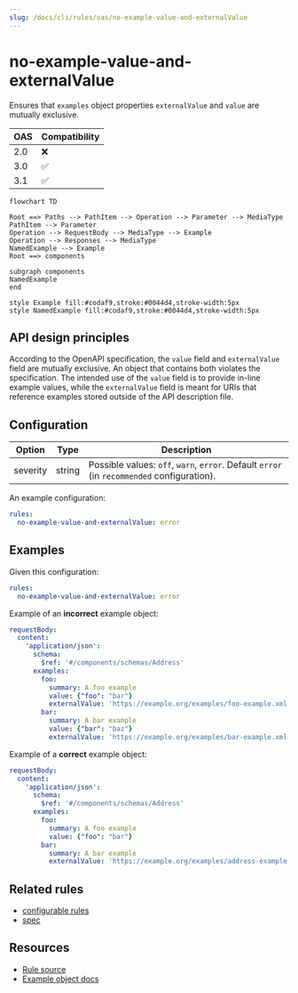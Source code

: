 ```yaml
---
slug: /docs/cli/rules/oas/no-example-value-and-externalValue
---
```


# no-example-value-and-externalValue

Ensures that `examples` object properties `externalValue` and `value` are mutually exclusive.

| OAS | Compatibility |
| --- | ------------- |
| 2.0 | ❌            |
| 3.0 | ✅            |
| 3.1 | ✅            |

```mermaid
flowchart TD

Root ==> Paths --> PathItem --> Operation --> Parameter --> MediaType
PathItem --> Parameter
Operation --> RequestBody --> MediaType --> Example
Operation --> Responses --> MediaType
NamedExample --> Example
Root ==> components

subgraph components
NamedExample
end

style Example fill:#codaf9,stroke:#0044d4,stroke-width:5px
style NamedExample fill:#codaf9,stroke:#0044d4,stroke-width:5px

```

## API design principles

According to the OpenAPI specification, the `value` field and `externalValue` field are mutually exclusive.
An object that contains both violates the specification.
The intended use of the `value` field is to provide in-line example values, while the `externalValue` field is meant for URIs that reference examples stored outside of the API description file.

## Configuration

| Option   | Type   | Description                                                                                |
| -------- | ------ | ------------------------------------------------------------------------------------------ |
| severity | string | Possible values: `off`, `warn`, `error`. Default `error` (in `recommended` configuration). |

An example configuration:

```yaml
rules:
  no-example-value-and-externalValue: error
```

## Examples

Given this configuration:

```yaml
rules:
  no-example-value-and-externalValue: error
```

Example of an **incorrect** example object:

```yaml Bad example
requestBody:
  content:
    'application/json':
      schema:
        $ref: '#/components/schemas/Address'
      examples:
        foo:
          summary: A foo example
          value: {"foo": "bar"}
          externalValue: 'https://example.org/examples/foo-example.xml'
        bar:
          summary: A bar example
          value: {"bar": "baz"}
          externalValue: 'https://example.org/examples/bar-example.xml'
```

Example of a **correct** example object:

```yaml Good example
requestBody:
  content:
    'application/json':
      schema:
        $ref: '#/components/schemas/Address'
      examples:
        foo:
          summary: A foo example
          value: {"foo": "bar"}
        bar:
          summary: A bar example
          externalValue: 'https://example.org/examples/address-example.xml'
```

## Related rules

- [configurable rules](../configurable-rules.md)
- [spec](../spec.md)

## Resources

- [Rule source](https://github.com/Redocly/redocly-cli/blob/main/packages/core/src/rules/oas3/no-example-value-and-externalValue.ts)
- [Example object docs](https://redocly.com/docs/openapi-visual-reference/example/)
